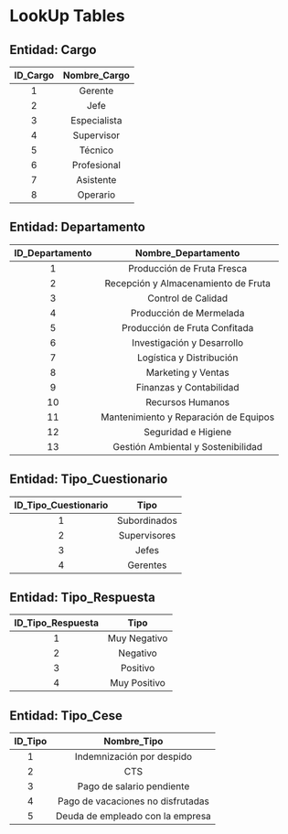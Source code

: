 # LookUp Tables

## Entidad: Cargo
| **ID_Cargo** | **Nombre_Cargo** |
|:------------:|:----------------:|
|       1      |      Gerente     |
|       2      |       Jefe       |
|       3      |   Especialista   |
|       4      |    Supervisor    |
|       5      |      Técnico     |
|       6      |    Profesional   |
|       7      |     Asistente    |
|       8      |     Operario     |

## Entidad: Departamento
| **ID_Departamento** |        **Nombre_Departamento**        |
|:-------------------:|:-------------------------------------:|
|          1          |       Producción de Fruta Fresca      |
|          2          |  Recepción y Almacenamiento de Fruta  |
|          3          |           Control de Calidad          |
|          4          |        Producción de Mermelada        |
|          5          |     Producción de Fruta Confitada     |
|          6          |       Investigación y Desarrollo      |
|          7          |        Logística y Distribución       |
|          8          |           Marketing y Ventas          |
|          9          |        Finanzas y Contabilidad        |
|          10         |            Recursos Humanos           |
|          11         | Mantenimiento y Reparación de Equipos |
|          12         |          Seguridad e Higiene          |
|          13         |   Gestión Ambiental y Sostenibilidad  |

## Entidad: Tipo_Cuestionario
| **ID_Tipo_Cuestionario** | **Tipo** |
|:-------------------:|:-----------------------:|
|          1          |       Subordinados      |
|          2          |       Supervisores      |
|          3          |          Jefes          |
|          4          |         Gerentes        |

## Entidad: Tipo_Respuesta
| **ID_Tipo_Respuesta** | **Tipo** |
|:-------------------:|:-----------------------:|
|          1          |       Muy Negativo      |
|          2          |       Negativo      |
|          3          |          Positivo          |
|          4          |         Muy Positivo        |

## Entidad: Tipo_Cese
| **ID_Tipo** | **Nombre_Tipo** |
|:-------------------:|:-----------------------:|
|          1          |       Indemnización por despido      |
|          2          |       CTS      |
|          3          |          Pago de salario pendiente          |
|          4          |         Pago de vacaciones no disfrutadas        |
|          5          |         Deuda de empleado con la empresa        |
